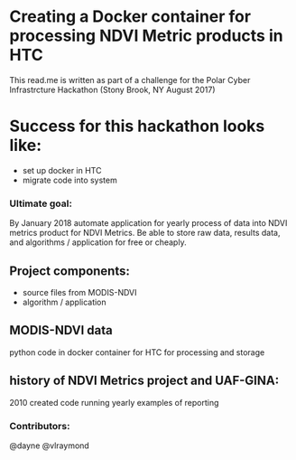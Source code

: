 # Creating a Docker container for processing NDVI Metric products in HTC
This read.me is written as part of a challenge for the Polar Cyber Infrastrcture Hackathon (Stony Brook, NY August 2017)



# Success for this hackathon looks like:
* set up docker in HTC
* migrate code into system

### Ultimate goal: 
By January 2018 automate application for yearly process of data into NDVI metrics product for NDVI Metrics. Be able to store raw data, results data, and algorithms / application for free or cheaply.

## Project components:
* source files from MODIS-NDVI
* algorithm / application

## MODIS-NDVI data
python code in docker container for HTC for processing and storage

## history of NDVI Metrics project and UAF-GINA:
2010 created code
running yearly
examples of reporting

### Contributors:
@dayne
@vlraymond


